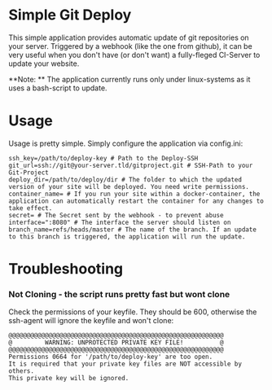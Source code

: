 # Simple Git Deploy

This simple application provides automatic update of git repositories on your server.
Triggered by a webhook (like the one from github), it can be very useful when you don't have (or don't want) a fully-fleged CI-Server to update your website.

**Note: ** The application currently runs only under linux-systems as it uses a bash-script to update.

# Usage

Usage is pretty simple. Simply configure the application via config.ini:

```
ssh_key=/path/to/deploy-key # Path to the Deploy-SSH
git_url=ssh://git@your-server.tld/gitproject.git # SSH-Path to your Git-Project
deploy_dir=/path/to/deploy/dir # The folder to which the updated version of your site will be deployed. You need write permissions.
container_name= # If you run your site within a docker-container, the application can automatically restart the container for any changes to take effect.
secret= # The Secret sent by the webhook - to prevent abuse
interface=":8080" # The interface the server should listen on
branch_name=refs/heads/master # The name of the branch. If an update to this branch is triggered, the application will run the update.
```

# Troubleshooting

### Not Cloning - the script runs pretty fast but wont clone

Check the permissions of your keyfile. They should be 600, otherwise the ssh-agent will ignore the keyfile and won't clone:

```
@@@@@@@@@@@@@@@@@@@@@@@@@@@@@@@@@@@@@@@@@@@@@@@@@@@@@@@@@@@
@         WARNING: UNPROTECTED PRIVATE KEY FILE!          @
@@@@@@@@@@@@@@@@@@@@@@@@@@@@@@@@@@@@@@@@@@@@@@@@@@@@@@@@@@@
Permissions 0664 for '/path/to/deploy-key' are too open.
It is required that your private key files are NOT accessible by others.
This private key will be ignored.
```